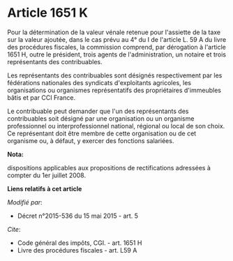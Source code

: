 # Article 1651 K

Pour la détermination de la valeur vénale retenue pour l'assiette de la taxe sur la valeur ajoutée, dans le cas prévu au 4°
du I de l'article L. 59 A du livre des procédures fiscales, la commission comprend, par dérogation à l'article 1651 H, outre
le président, trois agents de l'administration, un notaire et trois représentants des contribuables. 

Les représentants des contribuables sont désignés respectivement par les fédérations nationales des syndicats d'exploitants
agricoles, les organisations ou organismes représentatifs des propriétaires d'immeubles bâtis et par           CCI France. 

Le contribuable peut demander que l'un des représentants des contribuables soit désigné par une organisation ou un organisme
professionnel ou interprofessionnel national, régional ou local de son choix. Ce représentant doit être membre de cette
organisation ou de cet organisme ou, à défaut, y exercer des fonctions salariées.

**Nota:**

dispositions applicables aux propositions de rectifications adressées à compter du 1er juillet 2008.

**Liens relatifs à cet article**

_Modifié par_:

  - Décret n°2015-536 du 15 mai 2015 - art. 5

_Cite_:

  - Code général des impôts, CGI. - art. 1651 H
  - Livre des procédures fiscales - art. L59 A
